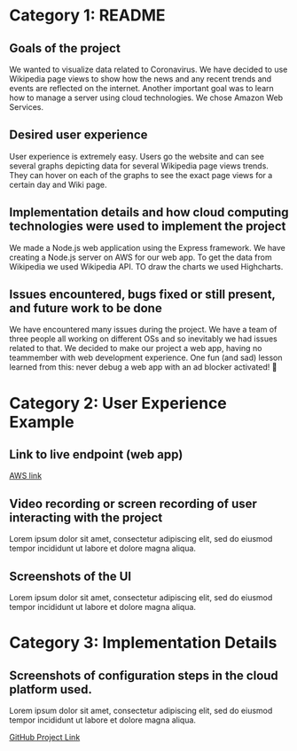 
# Category 1: README
## Goals of the project
We wanted to visualize data related to Coronavirus. We have decided to use Wikipedia page views to show how the news and any recent trends and events are reflected on the internet. Another important goal was to learn how to manage a server using cloud technologies. We chose Amazon Web Services.
    
## Desired user experience
User experience is extremely easy. Users go the website and can see several graphs depicting data for several Wikipedia page views trends. They can hover on each of the graphs to see the exact page views for a certain day and Wiki page.
    
## Implementation details and how cloud computing technologies were used to implement the project
We made a Node.js web application using the Express framework.
We have creating a Node.js server on AWS for our web app.
To get the data from Wikipedia we used Wikipedia API.
TO draw the charts we used Highcharts.
    
## Issues encountered, bugs fixed or still present, and future work to be done
We have encountered many issues during the project. We have a team of three people all working on different OSs and so inevitably we had issues related to that. We decided to make our project a web app, having no teammember with web development experience. One fun (and sad) lesson learned from this: never debug a web app with an ad blocker activated! 😬

# Category 2: User Experience Example
## Link to live endpoint (web app)
[AWS link](http://ec2-18-219-148-210.us-east-2.compute.amazonaws.com/)
## Video recording or screen recording of user interacting with the project
Lorem ipsum dolor sit amet, consectetur adipiscing elit, sed do eiusmod tempor incididunt ut labore et dolore magna aliqua.
## Screenshots of the UI
Lorem ipsum dolor sit amet, consectetur adipiscing elit, sed do eiusmod tempor incididunt ut labore et dolore magna aliqua.

# Category 3: Implementation Details
## Screenshots of configuration steps in the cloud platform used.
Lorem ipsum dolor sit amet, consectetur adipiscing elit, sed do eiusmod tempor incididunt ut labore et dolore magna aliqua.

[GitHub Project Link](https://github.com/dariavoblikova/HACKit)
